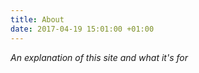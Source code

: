 ```yaml
---
title: About
date: 2017-04-19 15:01:00 +01:00
---
```


*An explanation of this site and what it's for*